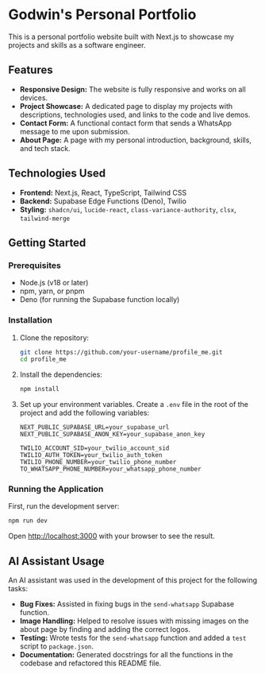 # Godwin's Personal Portfolio

This is a personal portfolio website built with Next.js to showcase my projects and skills as a software engineer.

## Features

*   **Responsive Design:** The website is fully responsive and works on all devices.
*   **Project Showcase:** A dedicated page to display my projects with descriptions, technologies used, and links to the code and live demos.
*   **Contact Form:** A functional contact form that sends a WhatsApp message to me upon submission.
*   **About Page:** A page with my personal introduction, background, skills, and tech stack.

## Technologies Used

*   **Frontend:** Next.js, React, TypeScript, Tailwind CSS
*   **Backend:** Supabase Edge Functions (Deno), Twilio
*   **Styling:** `shadcn/ui`, `lucide-react`, `class-variance-authority`, `clsx`, `tailwind-merge`

## Getting Started

### Prerequisites

*   Node.js (v18 or later)
*   npm, yarn, or pnpm
*   Deno (for running the Supabase function locally)

### Installation

1.  Clone the repository:
    ```bash
    git clone https://github.com/your-username/profile_me.git
    cd profile_me
    ```

2.  Install the dependencies:
    ```bash
    npm install
    ```

3.  Set up your environment variables. Create a `.env` file in the root of the project and add the following variables:

    ```
    NEXT_PUBLIC_SUPABASE_URL=your_supabase_url
    NEXT_PUBLIC_SUPABASE_ANON_KEY=your_supabase_anon_key

    TWILIO_ACCOUNT_SID=your_twilio_account_sid
    TWILIO_AUTH_TOKEN=your_twilio_auth_token
    TWILIO_PHONE_NUMBER=your_twilio_phone_number
    TO_WHATSAPP_PHONE_NUMBER=your_whatsapp_phone_number
    ```

### Running the Application

First, run the development server:

```bash
npm run dev
```

Open [http://localhost:3000](http://localhost:3000) with your browser to see the result.

## AI Assistant Usage

An AI assistant was used in the development of this project for the following tasks:

*   **Bug Fixes:** Assisted in fixing bugs in the `send-whatsapp` Supabase function.
*   **Image Handling:** Helped to resolve issues with missing images on the about page by finding and adding the correct logos.
*   **Testing:** Wrote tests for the `send-whatsapp` function and added a `test` script to `package.json`.
*   **Documentation:** Generated docstrings for all the functions in the codebase and refactored this README file.
